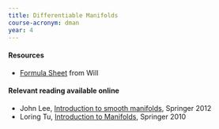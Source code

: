 ```yaml
---
title: Differentiable Manifolds
course-acronym: dman
year: 4
---
```


#### Resources

- [Formula Sheet](resources/math4/dman/Differentiable_Manifolds_Formula_Sheet.pdf) from Will

#### Relevant reading available online

- John Lee, [Introduction to smooth manifolds](https://discovered.ed.ac.uk/permalink/f/1s15qcp/TN_cdi_askewsholts_vlebooks_9781441999825), Springer 2012
- Loring Tu, [Introduction to Manifolds](https://discovered.ed.ac.uk/permalink/f/1s15qcp/TN_cdi_askewsholts_vlebooks_9781441974006), Springer 2010